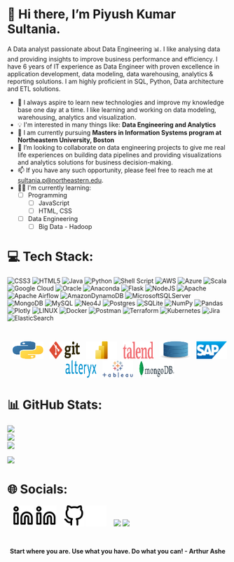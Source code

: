 # 👋 Hi there, I’m Piyush Kumar Sultania. 
 
A Data analyst passionate about Data Engineering 📊. I like analysing data and providing insights to improve business performance and efficiency. I have 6 years of IT experience as Data Engineer with proven excellence in application development, data modeling, data warehousing, analytics & reporting solutions. I am highly proficient in SQL, Python, Data architecture and ETL solutions.

- 👀 I always aspire to learn new technologies and improve my knowledge base one day at a time. I like learning and working on data modeling, warehousing, analytics and visualization.
- 💡 I'm interested in many things like: **Data Engineering and Analytics**
- 🌱 I am currently pursuing **Masters in Information Systems program at Northeastern University, Boston** 
- 💞️ I’m looking to collaborate on data engineering projects to give me real life experiences on building data pipelines and providing visualizations and analytics solutions for business decision-making.
- 📫 If you have any such opportunity, please feel free to reach me at sultania.p@northeastern.edu.
- 👨‍🔬 I'm currently learning:
    - [ ] Programming
      - [ ]  JavaScript
      - [ ]  HTML, CSS
    - [ ] Data Engineering
      - [ ]  Big Data - Hadoop

# 💻 Tech Stack:

![CSS3](https://img.shields.io/badge/css3-%231572B6.svg?style=for-the-badge&logo=css3&logoColor=white) ![HTML5](https://img.shields.io/badge/html5-%23E34F26.svg?style=for-the-badge&logo=html5&logoColor=white) ![Java](https://img.shields.io/badge/java-%23ED8B00.svg?style=for-the-badge&logo=java&logoColor=white) ![Python](https://img.shields.io/badge/python-3670A0?style=for-the-badge&logo=python&logoColor=ffdd54) ![Shell Script](https://img.shields.io/badge/shell_script-%23121011.svg?style=for-the-badge&logo=gnu-bash&logoColor=white) ![AWS](https://img.shields.io/badge/AWS-%23FF9900.svg?style=for-the-badge&logo=amazon-aws&logoColor=white) ![Azure](https://img.shields.io/badge/azure-%230072C6.svg?style=for-the-badge&logo=azure-devops&logoColor=white) ![Scala](https://img.shields.io/badge/scala-%23DC322F.svg?style=for-the-badge&logo=scala&logoColor=white) ![Google Cloud](https://img.shields.io/badge/Google%20Cloud-%234285F4.svg?style=for-the-badge&logo=google-cloud&logoColor=white) ![Oracle](https://img.shields.io/badge/Oracle-F80000?style=for-the-badge&logo=oracle&logoColor=white) ![Anaconda](https://img.shields.io/badge/Anaconda-%2344A833.svg?style=for-the-badge&logo=anaconda&logoColor=white) ![Flask](https://img.shields.io/badge/flask-%23000.svg?style=for-the-badge&logo=flask&logoColor=white) ![NodeJS](https://img.shields.io/badge/node.js-6DA55F?style=for-the-badge&logo=node.js&logoColor=white) ![Apache](https://img.shields.io/badge/apache-%23D42029.svg?style=for-the-badge&logo=apache&logoColor=white) ![Apache Airflow](https://img.shields.io/badge/Apache%20Airflow-017CEE?style=for-the-badge&logo=Apache%20Airflow&logoColor=white) ![AmazonDynamoDB](https://img.shields.io/badge/Amazon%20DynamoDB-4053D6?style=for-the-badge&logo=Amazon%20DynamoDB&logoColor=white) ![MicrosoftSQLServer](https://img.shields.io/badge/Microsoft%20SQL%20Sever-CC2927?style=for-the-badge&logo=microsoft%20sql%20server&logoColor=white) ![MongoDB](https://img.shields.io/badge/MongoDB-%234ea94b.svg?style=for-the-badge&logo=mongodb&logoColor=white) ![MySQL](https://img.shields.io/badge/mysql-%2300f.svg?style=for-the-badge&logo=mysql&logoColor=white) 	![Neo4J](https://img.shields.io/badge/Neo4j-008CC1?style=for-the-badge&logo=neo4j&logoColor=white) ![Postgres](https://img.shields.io/badge/postgres-%23316192.svg?style=for-the-badge&logo=postgresql&logoColor=white) ![SQLite](https://img.shields.io/badge/sqlite-%2307405e.svg?style=for-the-badge&logo=sqlite&logoColor=white) ![NumPy](https://img.shields.io/badge/numpy-%23013243.svg?style=for-the-badge&logo=numpy&logoColor=white) ![Pandas](https://img.shields.io/badge/pandas-%23150458.svg?style=for-the-badge&logo=pandas&logoColor=white) ![Plotly](https://img.shields.io/badge/Plotly-%233F4F75.svg?style=for-the-badge&logo=plotly&logoColor=white) ![LINUX](https://img.shields.io/badge/Linux-FCC624?style=for-the-badge&logo=linux&logoColor=black) ![Docker](https://img.shields.io/badge/docker-%230db7ed.svg?style=for-the-badge&logo=docker&logoColor=white) ![Postman](https://img.shields.io/badge/Postman-FF6C37?style=for-the-badge&logo=postman&logoColor=white) ![Terraform](https://img.shields.io/badge/terraform-%235835CC.svg?style=for-the-badge&logo=terraform&logoColor=white) ![Kubernetes](https://img.shields.io/badge/kubernetes-%23326ce5.svg?style=for-the-badge&logo=kubernetes&logoColor=white) ![Jira](https://img.shields.io/badge/jira-%230A0FFF.svg?style=for-the-badge&logo=jira&logoColor=white) ![ElasticSearch](https://img.shields.io/badge/-ElasticSearch-005571?style=for-the-badge&logo=elasticsearch)

<br>
<p align="center">
 <img title="Python" alt="Python" src="https://raw.githubusercontent.com/sultania-p/sultania-p/main/assets/python.svg" width="70" height="40" style="padding-left:10px;"/>
 <img title="Git" alt="Git" src="https://raw.githubusercontent.com/sultania-p/sultania-p/main/assets/git.svg" width="70" height="40" style="padding-left:10px;"/>
 <img title="Power BI" alt="Power BI" src="https://raw.githubusercontent.com/sultania-p/sultania-p/main/assets/powerbi.png" width="70" height="40" style="padding-left:10px;" />
 <img title="Talend" alt="Talend" src="https://raw.githubusercontent.com/sultania-p/sultania-p/main/assets/tlnd.png" width="70" height="40" style="padding-left:10px;" />
 <img title="SQL" alt="SQL" src="https://raw.githubusercontent.com/sultania-p/sultania-p/main/assets/database.svg" width="70" height="40" style="padding-left:10px;" />
 <img title="SAP" alt="SAP" src="https://raw.githubusercontent.com/sultania-p/sultania-p/main/assets/sap-vector-logo.svg" width="70" height="40" style="padding-left:10px;" />	
 <img title="Alteryx" alt="Alteryx" src="https://raw.githubusercontent.com/sultania-p/sultania-p/main/assets/alteryx.png" width="70" height="40" style="padding-left:10px;" />
 <img title="Tableau" alt="Tableau" src="https://raw.githubusercontent.com/sultania-p/sultania-p/main/assets/tableau.png" width="70" height="40" style="padding-left:10px;" />
 <img title="MongoDB" alt="MongoDB" src="https://raw.githubusercontent.com/sultania-p/sultania-p/main/assets/mongo.png" width="80" height="40" style="padding-left:10px;" />
</p>

# 📊 GitHub Stats:
![](https://github-readme-stats.vercel.app/api?username=sultania-p&theme=dark&hide_border=true&include_all_commits=true&count_private=true)<br/>
![](https://github-readme-streak-stats.herokuapp.com/?user=sultania-p&theme=dark&hide_border=true)<br/>
![](https://github-readme-stats.vercel.app/api/top-langs/?username=sultania-p&theme=dark&hide_border=true&include_all_commits=true&count_private=true&layout=compact)

[![](https://visitcount.itsvg.in/api?id=sultania-p&icon=0&color=0)](https://visitcount.itsvg.in)

# 🌐 Socials:

&nbsp;&nbsp;
[![website](./img/linkedin-dark.svg)](https://linkedin.com/in/piyush-sultania#gh-dark-mode-only)
[![website](./img/linkedin-light.svg)](https://linkedin.com/in/piyush-sultania#gh-light-mode-only)
&nbsp;&nbsp;
[![website](./img/github-light.svg)](https://github.com/sultania-p#gh-light-mode-only)
[![website](./img/github-dark.svg)](https://github.com/sultania-p#gh-dark-mode-only)
&nbsp;&nbsp;
<a target="_blank" href="https://piyushsltn4.wixsite.com/piyush-sultania/"><img src="https://img.shields.io/badge/-WEB-FF4088?style=for-the-badge&logo=Hugo&logoColor=white"></img></a>
<a target="_blank" href="mailto:piyushsltn4@gmail.com"><img src="https://img.shields.io/badge/-Gmail-D14836?style=for-the-badge&logo=Gmail&logoColor=white"></img></a>

[linkedin]: https://linkedin.com/in/piyush-sultania
[github]: https://github.com/sultania-p

<br>

<p align="center">
	<strong>Start where you are. Use what you have. Do what you can!
  <strong> - Arthur Ashe </strong>
 </strong>
 
</p>


<br>

<!---
sultania-p/sultania-p is a ✨ special ✨ repository because its `README.md` (this file) appears on your GitHub profile.
You can click the Preview link to take a look at your changes.
--->
